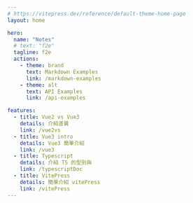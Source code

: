 ```yaml
---
# https://vitepress.dev/reference/default-theme-home-page
layout: home

hero:
  name: "Notes"
  # text: "f2e"
  tagline: f2e
  actions:
    - theme: brand
      text: Markdown Examples
      link: /markdown-examples
    - theme: alt
      text: API Examples
      link: /api-examples

features:
  - title: Vue2 vs Vue3
    details: 介紹差異
    link: /vue2vs
  - title: Vue3 intro
    details: Vue3 簡單介紹
    link: /vue3
  - title: Typescript
    details: 介紹 TS 的型別與
    link: /typescriptDoc
  - title: VitePress
    details: 簡單介紹 vitePress
    link: /vitePress
---
```

